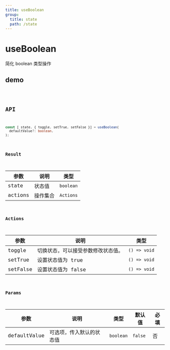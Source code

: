 ```yaml
---
title: useBoolean
group:
  title: state
  path: /state
---
```


# useBoolean

简化 boolean 类型操作

## demo

<code src="./Demo/index.tsx"/>

## API

```typescript
const [ state, { toggle, setTrue, setFalse }] = useBoolean(
  defaultValue?: boolean,
);

```

### Result

| **参数** | **说明** | **类型**  |
| -------- | -------- | --------- |
| state    | 状态值   | `boolean` |
| actions  | 操作集合 | `Actions` |

### Actions

| **参数** | **说明**                           | **类型**     |
| -------- | ---------------------------------- | ------------ |
| toggle   | 切换状态，可以接受参数修改状态值。 | `() => void` |
| setTrue  | 设置状态值为 true                  | `() => void` |
| setFalse | 设置状态值为 false                 | `() => void` |

### Params

| **参数**     | **说明**                 | **类型**  | **默认值** | 必填 |
| ------------ | ------------------------ | --------- | ---------- | ---- |
| defaultValue | 可选项，传入默认的状态值 | `boolean` | `false`    | 否   |
